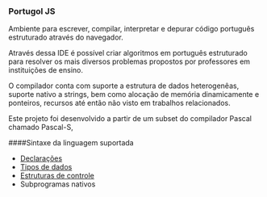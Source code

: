 ### Portugol JS
Ambiente para escrever, compilar, interpretar e depurar código português estruturado através do navegador.

Através dessa IDE é possível criar algoritmos em português estruturado para resolver os mais diversos problemas propostos por professores em instituições de ensino.

O compilador conta com suporte a estrutura de dados heterogenêas, suporte nativo a strings, bem como alocação de memória dinamicamente e ponteiros, recursos até então não visto em trabalhos relacionados.

Este projeto foi desenvolvido a partir de um subset do compilador Pascal chamado Pascal-S, 

####Sintaxe da linguagem suportada
* [Declarações](https://github.com/JaconsMorais/portugoljs.github.io/blob/master/declaration.md)
* [Tipos de dados](https://github.com/JaconsMorais/portugoljs.github.io/blob/master/dataTypes.md)
* [Estruturas de controle](https://github.com/JaconsMorais/portugoljs.github.io/blob/master/struct.md)
* Subprogramas nativos



<br>
